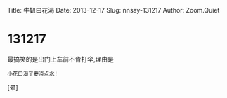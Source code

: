 Title: 牛妞曰花渴
Date: 2013-12-17
Slug: nnsay-131217
Author: Zoom.Quiet


# 131217

最搞笑的是出门上车前不肯打伞,理由是

    小花口渴了要浇点水!

[晕]
